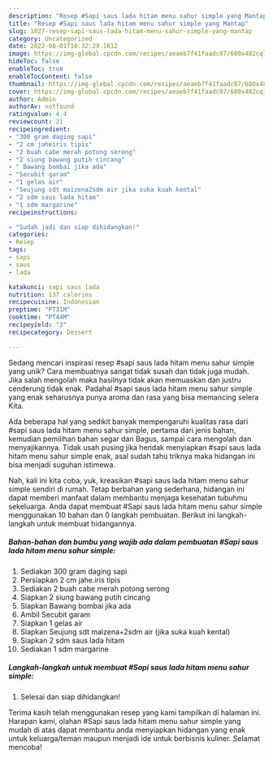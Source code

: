 ```yaml
---
description: "Resep #Sapi saus lada hitam menu sahur simple yang Mantap"
title: "Resep #Sapi saus lada hitam menu sahur simple yang Mantap"
slug: 1027-resep-sapi-saus-lada-hitam-menu-sahur-simple-yang-mantap
category: Uncategorized
date: 2022-08-01T10:32:29.161Z
image: https://img-global.cpcdn.com/recipes/aeaeb7f41faadc07/680x482cq70/sapi-saus-lada-hitam-menu-sahur-simple-foto-resep-utama.jpg
hideToc: false
enableToc: true
enableTocContent: false
thumbnail: https://img-global.cpcdn.com/recipes/aeaeb7f41faadc07/680x482cq70/sapi-saus-lada-hitam-menu-sahur-simple-foto-resep-utama.jpg
cover: https://img-global.cpcdn.com/recipes/aeaeb7f41faadc07/680x482cq70/sapi-saus-lada-hitam-menu-sahur-simple-foto-resep-utama.jpg
author: Admin
authorAv: notfound
ratingvalue: 4.4
reviewcount: 21
recipeingredient:
- "300 gram daging sapi"
- "2 cm jaheiris tipis"
- "2 buah cabe merah potong serong"
- "2 siung bawang putih cincang"
- " Bawang bombai jika ada"
- "Secubit garam"
- "1 gelas air"
- "Seujung sdt maizena2sdm air jika suka kuah kental"
- "2 sdm saus lada hitam"
- "1 sdm margarine"
recipeinstructions:

- "Sudah jadi dan siap dihidangkan!"
categories:
- Resep
tags:
- sapi
- saus
- lada

katakunci: sapi saus lada 
nutrition: 137 calories
recipecuisine: Indonesian
preptime: "PT31M"
cooktime: "PT44M"
recipeyield: "2"
recipecategory: Dessert

---
```





Sedang mencari inspirasi resep #sapi saus lada hitam menu sahur simple yang unik? Cara membuatnya sangat tidak susah dan tidak juga mudah. Jika salah mengolah maka hasilnya tidak akan memuaskan dan justru cenderung tidak enak. Padahal #sapi saus lada hitam menu sahur simple yang enak seharusnya punya aroma dan rasa yang bisa memancing selera Kita.





Ada beberapa hal yang sedikit banyak mempengaruhi kualitas rasa dari #sapi saus lada hitam menu sahur simple, pertama dari jenis bahan, kemudian pemilihan bahan segar dan Bagus, sampai cara mengolah dan menyajikannya. Tidak usah pusing jika hendak menyiapkan #sapi saus lada hitam menu sahur simple enak,      asal sudah tahu triknya maka hidangan ini bisa menjadi suguhan istimewa.





















Nah, kali ini kita coba, yuk, kreasikan #sapi saus lada hitam menu sahur simple sendiri di rumah. Tetap berbahan yang sederhana, hidangan ini dapat memberi manfaat dalam membantu menjaga kesehatan tubuhmu sekeluarga. Anda dapat membuat #Sapi saus lada hitam menu sahur simple menggunakan 10 bahan dan 0 langkah pembuatan. Berikut ini langkah-langkah untuk membuat hidangannya.

<!--inarticleads1-->

##### Bahan-bahan dan bumbu yang wajib ada dalam pembuatan #Sapi saus lada hitam menu sahur simple:

1. Sediakan 300 gram daging sapi
1. Persiapkan 2 cm jahe.iris tipis
1. Sediakan 2 buah cabe merah potong serong
1. Siapkan 2 siung bawang putih cincang
1. Siapkan  Bawang bombai jika ada
1. Ambil Secubit garam
1. Siapkan 1 gelas air
1. Siapkan Seujung sdt maizena+2sdm air (jika suka kuah kental)
1. Siapkan 2 sdm saus lada hitam
1. Sediakan 1 sdm margarine




<!--inarticleads2-->

##### Langkah-langkah untuk membuat #Sapi saus lada hitam menu sahur simple:


1. Selesai dan siap dihidangkan!



Terima kasih telah menggunakan resep yang kami tampilkan di halaman ini. Harapan kami, olahan #Sapi saus lada hitam menu sahur simple yang mudah di atas dapat membantu anda menyiapkan hidangan yang enak untuk keluarga/teman maupun menjadi ide untuk berbisnis kuliner. Selamat mencoba!
